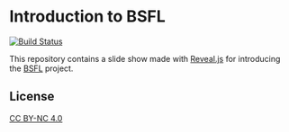 # Introduction to BSFL

[![Build Status](https://travis-ci.com/SkypLabs/bsfl-slideshow.svg)](https://travis-ci.com/SkypLabs/bsfl-slideshow)

This repository contains a slide show made with [Reveal.js][reveal.js] for
introducing the [BSFL][bsfl] project.

## License

[CC BY-NC 4.0][license]

 [bsfl]: https://github.com/SkypLabs/bsfl
 [license]: http://creativecommons.org/licenses/by-nc/4.0/
 [reveal.js]: https://github.com/hakimel/reveal.js

